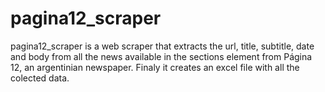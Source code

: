 # pagina12_scraper
pagina12_scraper is a web scraper that extracts the url, title, subtitle, date and body from all the news available in the sections element from Página 12, an argentinian newspaper. Finaly it creates an excel file with all the colected data.
